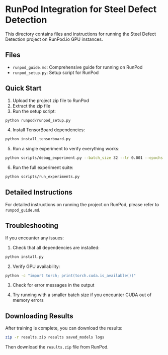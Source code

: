 # RunPod Integration for Steel Defect Detection

This directory contains files and instructions for running the Steel Defect Detection project on RunPod.io GPU instances.

## Files

- `runpod_guide.md`: Comprehensive guide for running on RunPod
- `runpod_setup.py`: Setup script for RunPod

## Quick Start

1. Upload the project zip file to RunPod
2. Extract the zip file
3. Run the setup script:

```bash
python runpod/runpod_setup.py
```

4. Install TensorBoard dependencies:

```bash
python install_tensorboard.py
```

5. Run a single experiment to verify everything works:

```bash
python scripts/debug_experiment.py --batch_size 32 --lr 0.001 --epochs 5
```

6. Run the full experiment suite:

```bash
python scripts/run_experiments.py
```

## Detailed Instructions

For detailed instructions on running the project on RunPod, please refer to `runpod_guide.md`.

## Troubleshooting

If you encounter any issues:

1. Check that all dependencies are installed:

```bash
python install.py
```

2. Verify GPU availability:

```bash
python -c "import torch; print(torch.cuda.is_available())"
```

3. Check for error messages in the output

4. Try running with a smaller batch size if you encounter CUDA out of memory errors

## Downloading Results

After training is complete, you can download the results:

```bash
zip -r results.zip results saved_models logs
```

Then download the `results.zip` file from RunPod.
